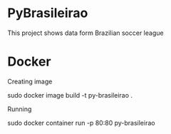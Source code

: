 # PyBrasileirao
 This project shows data form Brazilian soccer league


# Docker

Creating image

sudo docker image build -t py-brasileirao .

Running

sudo docker container run -p 80:80 py-brasileirao